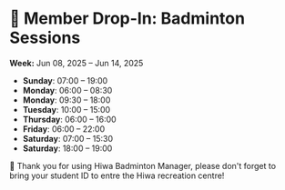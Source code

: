 # 🎾 Member Drop-In: Badminton Sessions
**Week:** Jun 08, 2025 – Jun 14, 2025

- **Sunday**: 07:00 – 19:00
- **Monday**: 06:00 – 08:30
- **Monday**: 09:30 – 18:00
- **Tuesday**: 10:00 – 15:00
- **Thursday**: 06:00 – 16:00
- **Friday**: 06:00 – 22:00
- **Saturday**: 07:00 – 15:30
- **Saturday**: 18:00 – 19:00

📣 Thank you for using Hiwa Badminton Manager, please don't forget to bring your student ID to entre the Hiwa recreation centre!
